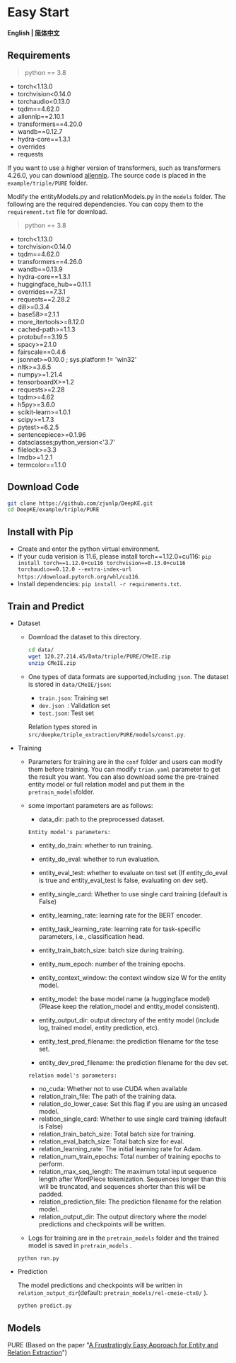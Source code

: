 # Easy Start

<p align="left">
    <b> English | <a href="./README_CN.md">简体中文</a> </b>
</p>

## Requirements

> python == 3.8

- torch<1.13.0
- torchvision<0.14.0
- torchaudio<0.13.0
- tqdm==4.62.0
- allennlp==2.10.1
- transformers==4.20.0
- wandb==0.12.7
- hydra-core==1.3.1
- overrides
- requests



If you want to use a higher version of transformers, such as transformers 4.26.0, you can download [allennlp](https://github.com/allenai/allennlp). The source code is placed in the `example/triple/PURE` folder.

Modify the entityModels.py and relationModels.py in the `models` folder. The following are the required dependencies. You can copy them to the `requirement.txt` file for download.

> python == 3.8

- torch<1.13.0
- torchvision<0.14.0
- tqdm==4.62.0
- transformers==4.26.0
- wandb==0.13.9
- hydra-core==1.3.1
- huggingface_hub==0.11.1
- overrides==7.3.1
- requests==2.28.2
- dill>=0.3.4
- base58>=2.1.1
- more_itertools>=8.12.0
- cached-path>=1.1.3
- protobuf==3.19.5
- spacy>=2.1.0
- fairscale==0.4.6
- jsonnet>=0.10.0 ; sys.platform != 'win32'
- nltk>=3.6.5
- numpy>=1.21.4
- tensorboardX>=1.2
- requests>=2.28
- tqdm>=4.62
- h5py>=3.6.0
- scikit-learn>=1.0.1
- scipy>=1.7.3
- pytest>=6.2.5
- sentencepiece>=0.1.96
- dataclasses;python_version<'3.7'
- filelock>=3.3
- lmdb>=1.2.1
- termcolor==1.1.0

## Download Code

```bash
git clone https://github.com/zjunlp/DeepKE.git
cd DeepKE/example/triple/PURE
```

## Install with Pip

- Create and enter the python virtual environment.
- If your cuda verision is 11.6, please install torch==1.12.0+cu116: `pip install torch==1.12.0+cu116 torchvision==0.13.0+cu116 torchaudio==0.12.0 --extra-index-url https://download.pytorch.org/whl/cu116`.
- Install dependencies: `pip install -r requirements.txt`.

## Train and Predict

- Dataset

  - Download the dataset to this directory.

    ```bash
    cd data/
    wget 120.27.214.45/Data/triple/PURE/CMeIE.zip
    unzip CMeIE.zip
    ```
  
  - One types of data formats are supported,including `json`. The dataset  is stored in `data/CMeIE/json`:
    
    - `train.json`: Training set
    -  `dev.json `: Validation set
    - `test.json`: Test set
    
    Relation types stored in `src/deepke/triple_extraction/PURE/models/const.py`.
  
- Training

  - Parameters for training are in the `conf` folder and users can modify them before training. You can modify `trian.yaml` parameter to get the result you want. You can also download some the pre-trained entity model or full relation model and put them in the `pretrain_models`folder.

  - some important parameters are as follows:

    - data_dir: path to the preprocessed dataset.

    `Entity model's parameters:`

    - entity_do_train: whether to run training.

    - entity_do_eval: whether to run evaluation.

    - entity_eval_test: whether to evaluate on test set (If entity_do_eval is true and entity_eval_test is false, evaluating on dev set).

    - entity_single_card: Whether to use single card training (default is False)

    - entity_learning_rate: learning rate for the BERT encoder.

    - entity_task_learning_rate: learning rate for task-specific parameters, i.e., classification head.

    - entity_train_batch_size: batch size during training.

    - entity_num_epoch: number of the training epochs.

    - entity_context_window: the context window size W for the entity model.

    - entity_model: the base model name (a huggingface model) (Please keep the relation_model and entity_model consistent).

    - entity_output_dir: output directory of the entity model (include log, trained model, entity prediction, etc).

    - entity_test_pred_filename: the prediction filename for the tese set.

    - entity_dev_pred_filename: the prediction filename for the dev set.

    `relation model's parameters:`

    - no_cuda: Whether not to use CUDA when available
    - relation_train_file: The path of the training data.
    - relation_do_lower_case: Set this flag if you are using an uncased model.
    - relation_single_card: Whether to use single card training (default is False)
    - relation_train_batch_size: Total batch size for training.
    - relation_eval_batch_size: Total batch size for eval.
    - relation_learning_rate: The initial learning rate for Adam.
    - relation_num_train_epochs: Total number of training epochs to perform.
    - relation_max_seq_length: The maximum total input sequence length after WordPiece tokenization. Sequences longer than this will be truncated, and sequences shorter than this will be padded.
    - relation_prediction_file: The prediction filename for the relation model.
    - relation_output_dir: The output directory where the model predictions and checkpoints will be written.

  - Logs for training are in the `pretrain_models` folder and the trained model is saved in `pretrain_models` .  

  ```bash
  python run.py
  ```

- Prediction

    The model predictions and checkpoints will be written in `relation_output_dir`(default: `pretrain_models/rel-cmeie-ctx0/` ).
  ```bash
  python predict.py
  ```

## Models

PURE (Based on the paper "[A Frustratingly Easy Approach for Entity and Relation Extraction](https://arxiv.org/pdf/2010.12812.pdf)")
